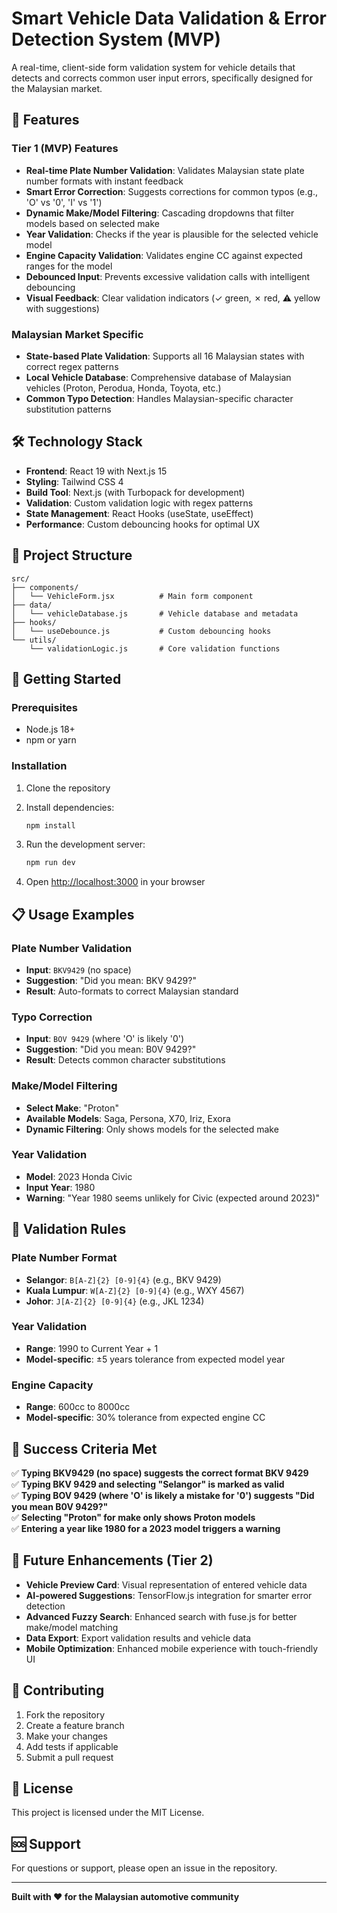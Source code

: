 # Smart Vehicle Data Validation & Error Detection System (MVP)

A real-time, client-side form validation system for vehicle details that detects and corrects common user input errors, specifically designed for the Malaysian market.

## 🚗 Features

### Tier 1 (MVP) Features
- **Real-time Plate Number Validation**: Validates Malaysian state plate number formats with instant feedback
- **Smart Error Correction**: Suggests corrections for common typos (e.g., 'O' vs '0', 'I' vs '1')
- **Dynamic Make/Model Filtering**: Cascading dropdowns that filter models based on selected make
- **Year Validation**: Checks if the year is plausible for the selected vehicle model
- **Engine Capacity Validation**: Validates engine CC against expected ranges for the model
- **Debounced Input**: Prevents excessive validation calls with intelligent debouncing
- **Visual Feedback**: Clear validation indicators (✓ green, ✗ red, ⚠ yellow with suggestions)

### Malaysian Market Specific
- **State-based Plate Validation**: Supports all 16 Malaysian states with correct regex patterns
- **Local Vehicle Database**: Comprehensive database of Malaysian vehicles (Proton, Perodua, Honda, Toyota, etc.)
- **Common Typo Detection**: Handles Malaysian-specific character substitution patterns

## 🛠️ Technology Stack

- **Frontend**: React 19 with Next.js 15
- **Styling**: Tailwind CSS 4
- **Build Tool**: Next.js (with Turbopack for development)
- **Validation**: Custom validation logic with regex patterns
- **State Management**: React Hooks (useState, useEffect)
- **Performance**: Custom debouncing hooks for optimal UX

## 📁 Project Structure

```
src/
├── components/
│   └── VehicleForm.jsx          # Main form component
├── data/
│   └── vehicleDatabase.js       # Vehicle database and metadata
├── hooks/
│   └── useDebounce.js           # Custom debouncing hooks
└── utils/
    └── validationLogic.js       # Core validation functions
```

## 🚀 Getting Started

### Prerequisites
- Node.js 18+ 
- npm or yarn

### Installation
1. Clone the repository
2. Install dependencies:
   ```bash
   npm install
   ```

3. Run the development server:
   ```bash
   npm run dev
   ```

4. Open [http://localhost:3000](http://localhost:3000) in your browser

## 📋 Usage Examples

### Plate Number Validation
- **Input**: `BKV9429` (no space)
- **Suggestion**: "Did you mean: BKV 9429?"
- **Result**: Auto-formats to correct Malaysian standard

### Typo Correction
- **Input**: `BOV 9429` (where 'O' is likely '0')
- **Suggestion**: "Did you mean: B0V 9429?"
- **Result**: Detects common character substitutions

### Make/Model Filtering
- **Select Make**: "Proton"
- **Available Models**: Saga, Persona, X70, Iriz, Exora
- **Dynamic Filtering**: Only shows models for the selected make

### Year Validation
- **Model**: 2023 Honda Civic
- **Input Year**: 1980
- **Warning**: "Year 1980 seems unlikely for Civic (expected around 2023)"

## 🔧 Validation Rules

### Plate Number Format
- **Selangor**: `B[A-Z]{2} [0-9]{4}` (e.g., BKV 9429)
- **Kuala Lumpur**: `W[A-Z]{2} [0-9]{4}` (e.g., WXY 4567)
- **Johor**: `J[A-Z]{2} [0-9]{4}` (e.g., JKL 1234)

### Year Validation
- **Range**: 1990 to Current Year + 1
- **Model-specific**: ±5 years tolerance from expected model year

### Engine Capacity
- **Range**: 600cc to 8000cc
- **Model-specific**: 30% tolerance from expected engine CC

## 🎯 Success Criteria Met

✅ **Typing BKV9429 (no space) suggests the correct format BKV 9429**  
✅ **Typing BKV 9429 and selecting "Selangor" is marked as valid**  
✅ **Typing BOV 9429 (where 'O' is likely a mistake for '0') suggests "Did you mean B0V 9429?"**  
✅ **Selecting "Proton" for make only shows Proton models**  
✅ **Entering a year like 1980 for a 2023 model triggers a warning**  

## 🔮 Future Enhancements (Tier 2)

- **Vehicle Preview Card**: Visual representation of entered vehicle data
- **AI-powered Suggestions**: TensorFlow.js integration for smarter error detection
- **Advanced Fuzzy Search**: Enhanced search with fuse.js for better make/model matching
- **Data Export**: Export validation results and vehicle data
- **Mobile Optimization**: Enhanced mobile experience with touch-friendly UI

## 🤝 Contributing

1. Fork the repository
2. Create a feature branch
3. Make your changes
4. Add tests if applicable
5. Submit a pull request

## 📄 License

This project is licensed under the MIT License.

## 🆘 Support

For questions or support, please open an issue in the repository.

---

**Built with ❤️ for the Malaysian automotive community**
